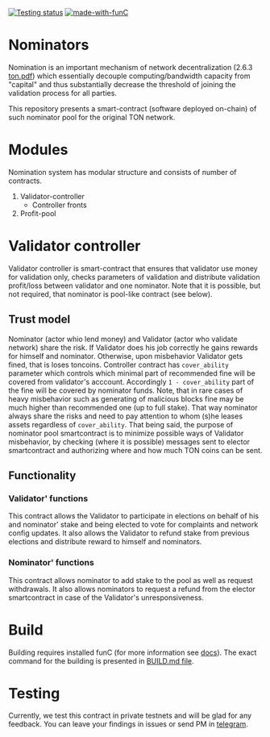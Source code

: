 [![Testing status](https://img.shields.io/badge/testing-in%20progress-red.svg)](https://github.com/newton-blockchain) 
[![made-with-funC](https://img.shields.io/badge/Made%20with-funC-a3428f.svg)](https://github.com/newton-blockchain/ton/tree/master/crypto/smartcont)

# Nominators
Nomination is an important mechanism of network decentralization (2.6.3 [ton.pdf](ton.org/ton.pdf)) 
which essentially decouple computing/bandwidth capacity from "capital" and thus substantially decrease
the threshold of joining the validation process for all parties.

This repository presents a smart-contract (software deployed on-chain) of such nominator pool for the original TON network.

# Modules
Nomination system has modular structure and consists of number of contracts.
1. Validator-controller
   * Controller fronts 
2. Profit-pool

# Validator controller
Validator controller is smart-contract that ensures that validator use money for validation only, checks parameters of validation and distribute validation profit/loss between validator and one nominator. Note that it is possible, but not required, that nominator is pool-like contract (see below). 

## Trust model
Nominator (actor whio lend money) and Validator (actor who validate network) share the risk.
If Validator does his job correctly he gains rewards for himself and nominator.
Otherwise, upon misbehavior Validator gets fined, that is loses toncoins. Controller contract has `cover_ability` parameter which controls which minimal part of recommended fine will be covered from validator's acccount. Accordingly `1 - cover_ability` part of the fine will be covered by nominator funds. Note, that in rare cases of heavy misbehavior such as generating of malicious blocks fine may be much higher than recommended one (up to full stake). That way nominator always share the risks and need to pay attention to whom (s)he leases assets regardless of `cover_ability`.
That being said, the purpose of nominator pool smartcontract is to minimize possible ways of Validator misbehavior, 
by checking (where it is possible) messages sent to elector smartcontract and authorizing where and how much TON coins can be sent.
## Functionality
### Validator' functions
This contract allows the Validator to participate in elections on behalf of his and nominator' stake and being 
elected to vote for complaints and network config updates. It also allows the 
Validator to refund stake from previous elections and distribute reward to himself and nominators.
### Nominator' functions
This contract allows nominator to add stake to the pool as well as request withdrawals. 
It also allows nominators to request a refund from the elector smartcontract in case of the Validator's unresponsiveness.

# Build
Building requires installed funC (for more information see [docs](https://test.ton.org/FullNode-HOWTO.txt)). The exact command for the building is presented in [BUILD.md file](https://github.com/EmelyanenkoK/nominator_pool/blob/master/BUILD.md).

# Testing
Currently, we test this contract in private testnets and will be glad for any feedback. You can leave your findings in issues or send PM in [telegram](t.me/rulon).
